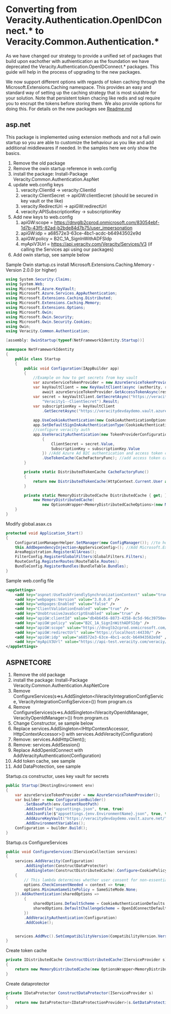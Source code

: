 # Converting from Veracity.Authentication.OpenIDConnect.* to Veracity.Common.Authentication.*

As we have changed our strategy to provide a unified set of packages that build upon eachother with authientication as the foundation we have deprecated the Veracity.Authentication.OpenIDConnect.* packages. This guide will help in the process of upgrading to the new packages.

We now support different options with regards of token caching through the Microsoft.Extensions.Caching namespace. This provides an easy and standard way of setting up the caching strategy that is most siutable for your solution. Note that persistent token chacing like redis and sql require you to encrupt the tokens before storing them. We also provide options for doing this. 
For details on the new packages see [Readme.md](./readme.md)

## asp.net

This package is implemented using extension methods and not a full owin startup so you are able to customize the behaviour as you like and add additional middlewares if needed. In the samples here we only show the basics.

1. Remove the old package
2. Remove the owin startup reference in web.config
3. install the package: Install-Package Veracity.Common.Authentication.AspNet
4. update web.config keys
    1. veracity:ClientId -> veracity:ClientId
    2. veracity:ClientSecret -> apiGW:clientSecret (should be secured in key vault or the like)
    3. veracity:RedirectUri -> apiGW:redirectUrl
    4. veracity:APISubscriptionKey -> subscriptionKey
5. Add new keys to web.config
    1. apiGW:scope = https://dnvglb2cprod.onmicrosoft.com/83054ebf-1d7b-43f5-82ad-b2bde84d7b75/user_impersonation
    2. apiGW:idp = a68572e3-63ce-4bc1-acdc-b64943502e9d
    3. apiGW:policy = B2C_1A_SignInWithADFSIdp
    4. myApiV3Url = https://api.veracity.com/Veracity/Services/V3 (if calling the Services api using our packages)
6. Add owin startup, see sample below


Sample Owin startup.cs install  Microsoft.Extensions.Caching.Memory -Version 2.0.0 (or higher)

```CS
using System.Security.Claims;
using System.Web;
using Microsoft.Azure.KeyVault;
using Microsoft.Azure.Services.AppAuthentication;
using Microsoft.Extensions.Caching.Distributed;
using Microsoft.Extensions.Caching.Memory;
using Microsoft.Extensions.Options;
using Microsoft.Owin;
using Microsoft.Owin.Security;
using Microsoft.Owin.Security.Cookies;
using Owin;
using Veracity.Common.Authentication;

[assembly: OwinStartup(typeof(NetFrameworkIdentity.Startup))]

namespace NetFrameworkIdentity
{
    public class Startup
    {
        public void Configuration(IAppBuilder app)
        {
            //Example on how to get secrets from key vault
            var azureServiceTokenProvider = new AzureServiceTokenProvider();
            var keyVaultClient = new KeyVaultClient(async (authority, resource, scope) =>
                await azureServiceTokenProvider.GetAccessTokenAsync(resource));
            var secret = keyVaultClient.GetSecretAsync("https://veracitydevdaydemo.vault.azure.net/",
                "Veracity1--ClientSecret").Result;
            var subscriptionKey = keyVaultClient
                .GetSecretAsync("https://veracitydevdaydemo.vault.azure.net/", "Veracity--SubscriptionKey").Result;
            
            app.UseCookieAuthentication(new CookieAuthenticationOptions { CookieName = "a.c" }); //set auth cookie
            app.SetDefaultSignInAsAuthenticationType(CookieAuthenticationDefaults.AuthenticationType); //set default auth type 
            //configure veracity auth
            app.UseVeracityAuthentication(new TokenProviderConfiguration
                {
                    ClientSecret = secret.Value,
                    SubscriptionKey = subscriptionKey.Value
                }) //Add Azure Ad B2C authentication and access token cache
                .UseTokenCache(CacheFactoryFunc); //add access token cache and set cache strategy
        }

        private static DistributedTokenCache CacheFactoryFunc()
        {
            return new DistributedTokenCache(HttpContext.Current.User as ClaimsPrincipal, DistributedCache, null, null);
        }

        private static MemoryDistributedCache DistributedCache { get; } =
            new MemoryDistributedCache(
                new OptionsWrapper<MemoryDistributedCacheOptions>(new MemoryDistributedCacheOptions()));
    }
}

```

Modify global.asax.cs

```CS
protected void Application_Start()
{
    ConfigurationManagerHelper.SetManager(new ConfigManager()); //to hook up a config abstraction allowing the shared library work both for asp.net and aspnetcore
    this.AddDependencyInjection<AppServiceConfig>(); //Add Microsoft.Extensions.DependencyInjection support if you dont use DI already. If you are using autofac see the autofac IocIntegration for details
    AreaRegistration.RegisterAllAreas();
    FilterConfig.RegisterGlobalFilters(GlobalFilters.Filters);
    RouteConfig.RegisterRoutes(RouteTable.Routes);
    BundleConfig.RegisterBundles(BundleTable.Bundles);
}
```

Sample web.config file

```XML
<appSettings>
    <add key="aspnet:UseTaskFriendlySynchronizationContext" value="true" />
    <add key="webpages:Version" value="3.0.0.0" />
    <add key="webpages:Enabled" value="false" />
    <add key="ClientValidationEnabled" value="true" />
    <add key="UnobtrusiveJavaScriptEnabled" value="true" />
    <add key="apiGW:clientId" value="db4b6456-8873-4358-8c5d-96c39750ec28" />
    <add key="apiGW:policy" value="B2C_1A_SignInWithADFSIdp" />
    <add key="apiGW:scope" value="https://dnvglb2cprod.onmicrosoft.com/83054ebf-1d7b-43f5-82ad-b2bde84d7b75/user_impersonation" />
    <add key="apiGW:redirectUrl" value="https://localhost:44330/" />
    <add key="apiGW:idp" value="a68572e3-63ce-4bc1-acdc-b64943502e9d" />
    <add key="myApiV3Url" value="https://api-test.veracity.com/veraciy/services/v3" />
</appSettings>
```

## ASPNETCORE

1. Remove the old package
2. install the package: Install-Package Veracity.Common.Authentication.AspNetCore
3. Remove ConfigureServices(s=>s.AddSingleton<IVeracityIntegrationConfigService, VeracityIntegrationConfigService>()) from program.cs
4. Remove ConfigureServices(s=>s.AddSingleton<IVeracityOpenIdManager, VeracityOpenIdManager>()) from program.cs
5. Change Constructor, se sample below
6. Replace services.AddSingleton<IHttpContextAccessor, HttpContextAccessor>() with services.AddVeracity(Configuration)
7. Remove: services.AddHttpClient<VeracityPlatformService>();
8. Remove: services.AddSession()
9. Replace AddOpenIdConnect with AddVeracityAuthentication(Configuration)
10. Add token cache, see sample
11. Add DataProtection, see sample

Startup.cs constructor, uses key vault for secrets

```CS
public Startup(IHostingEnvironment env)
{
    var azureServiceTokenProvider = new AzureServiceTokenProvider();
    var builder = new ConfigurationBuilder()
        .SetBasePath(env.ContentRootPath)
        .AddJsonFile("appsettings.json", true, true)
        .AddJsonFile($"appsettings.{env.EnvironmentName}.json", true, true)
        .AddAzureKeyVault("https://veracitydevdaydemo.vault.azure.net/", new KeyVaultClient(new KeyVaultClient.AuthenticationCallback(azureServiceTokenProvider.KeyVaultTokenCallback)), new DefaultKeyVaultSecretManager())
        .AddEnvironmentVariables();
    Configuration = builder.Build();
}
```

Startup.cs ConfigureServices

```CS
public void ConfigureServices(IServiceCollection services)
{
    services.AddVeracity(Configuration)
        .AddSingleton(ConstructDataProtector)
        .AddSingleton(ConstructDistributedCache).Configure<CookiePolicyOptions>(options =>
    {
        // This lambda determines whether user consent for non-essential cookies is needed for a given request.
        options.CheckConsentNeeded = context => true;
        options.MinimumSameSitePolicy = SameSiteMode.None;
    }).AddAuthentication(sharedOptions =>
        {
            sharedOptions.DefaultScheme = CookieAuthenticationDefaults.AuthenticationScheme;
            sharedOptions.DefaultChallengeScheme = OpenIdConnectDefaults.AuthenticationScheme;
        })
        .AddVeracityAuthentication(Configuration)
        .AddCookie();


    services.AddMvc().SetCompatibilityVersion(CompatibilityVersion.Version_2_2);
}
```

Create token cache

```CS
private IDistributedCache ConstructDistributedCache(IServiceProvider s)
{
    return new MemoryDistributedCache(new OptionsWrapper<MemoryDistributedCacheOptions>(new MemoryDistributedCacheOptions()));
}
```

Create dataprotector

```CS
private IDataProtector ConstructDataProtector(IServiceProvider s)
{
    return new DataProtector<IDataProtectionProvider>(s.GetDataProtectionProvider(), (p, data) => p.CreateProtector("token").Protect(data), (p, data) => p.CreateProtector("token").Unprotect(data));
}
```
